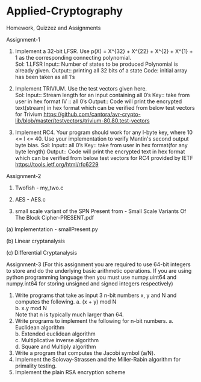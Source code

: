# Applied-Cryptography
Homework, Quizzez and Assignments

Assignment-1
1.	Implement a 32-bit LFSR. Use 
p(X) = X^{32} + X^{22} + X^{2} + X^{1} +  1
as the corresponding connecting polynomial.           
Sol: 1.LFSR
Input:: Number of states to be produced
Polynomial is already given.
Output:: printing all 32 bits of a state
Code:  initial array has been taken as all 1’s
                            	
2.	Implement TRIVIUM. Use the test vectors given here.    
Sol: Input:: Stream length for an input containing all 0’s
Key:: take from user in hex format
IV :: all 0’s
Output:: Code will print the encrypted text(stream) in hex format which can be verified from below test vectors for Trivium
https://github.com/cantora/avr-crypto-lib/blob/master/testvectors/trivium-80.80.test-vectors
                               
3.	Implement RC4. Your program should work for any l-byte key, where 10 <= l <= 40. Use your implementation to verify Mantin's second output byte bias.
Sol: Input:: all 0’s
Key:: take from user in hex format(for any byte length)
Output:: Code will print the encrypted text in hex format which can be verified from below test vectors for RC4 provided by IETF
https://tools.ietf.org/html/rfc6229


Assignment-2
1. Twofish - my_two.c

2. AES  - AES.c

3. small scale variant of the SPN Present from - Small Scale Variants Of The Block Cipher-PRESENT.pdf

  (a) Implementation - smallPresent.py
  
  (b) Linear cryptanalysis 
  
  (c) Differential Cryptanalysis
  
  
Assignment-3
(For this assignment you are required to use 64-bit integers to store and do the underlying basic arithmetic operations. If you are using python programming language then you must use numpy.uint64 and numpy.int64 for storing unsigned and signed integers respectively)
1.	Write programs that take as input 3 n-bit numbers x, y and N and computes the following.
        a.	(x + y) mod N                                                                                                     
        b.	x.y mod N                                                                                                          
    Note that n is typically much larger than 64.
2.	Write programs to implement the following for n-bit numbers.
        a.	Euclidean algorithm                                                                                           
        b.	Extended euclidean algorithm                                                                           
        c.	Multiplicative inverse algorithm                                                                          
        d.	Square and Multiply algorithm                                                                           
3.	Write a program that computes the Jacobi symbol (a/N).                                             
4.	Implement the Solovay-Strassen and the Miller-Rabin algorithm for primality testing. 
5.	Implement the plain RSA encryption scheme

  
  
